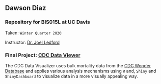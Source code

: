 ## Dawson Diaz


### Repository for BIS015L at UC Davis

Taken: `Winter Quarter 2020`

Instructor: [Dr. Joel Ledford](https://jmledford3115.github.io/datascibiol/)




### Final Project: [CDC Data Viewer](https://github.com/Reaveres/BIS15W2020-CDC-Data-Visualizer)
The CDC Data Visualizer uses bulk mortality data from the [CDC Wonder Database](https://wonder.cdc.gov/) and applies various analysis mechanisms using `R` and, `Shiny` and `ShinyDashboard` to visualize data in a more visually appealing way.
